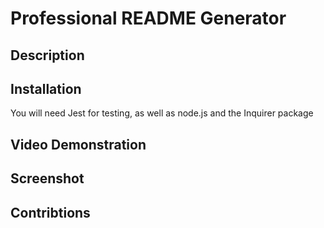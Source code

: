 # Professional README Generator

## Description

## Installation

You will need Jest for testing, as well as node.js and the Inquirer package

## Video Demonstration

## Screenshot

## Contribtions
